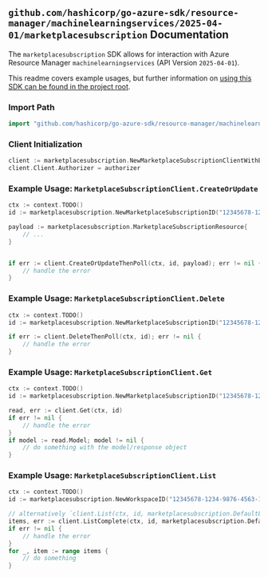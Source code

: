 
## `github.com/hashicorp/go-azure-sdk/resource-manager/machinelearningservices/2025-04-01/marketplacesubscription` Documentation

The `marketplacesubscription` SDK allows for interaction with Azure Resource Manager `machinelearningservices` (API Version `2025-04-01`).

This readme covers example usages, but further information on [using this SDK can be found in the project root](https://github.com/hashicorp/go-azure-sdk/tree/main/docs).

### Import Path

```go
import "github.com/hashicorp/go-azure-sdk/resource-manager/machinelearningservices/2025-04-01/marketplacesubscription"
```


### Client Initialization

```go
client := marketplacesubscription.NewMarketplaceSubscriptionClientWithBaseURI("https://management.azure.com")
client.Client.Authorizer = authorizer
```


### Example Usage: `MarketplaceSubscriptionClient.CreateOrUpdate`

```go
ctx := context.TODO()
id := marketplacesubscription.NewMarketplaceSubscriptionID("12345678-1234-9876-4563-123456789012", "example-resource-group", "workspaceName", "marketplaceSubscriptionName")

payload := marketplacesubscription.MarketplaceSubscriptionResource{
	// ...
}


if err := client.CreateOrUpdateThenPoll(ctx, id, payload); err != nil {
	// handle the error
}
```


### Example Usage: `MarketplaceSubscriptionClient.Delete`

```go
ctx := context.TODO()
id := marketplacesubscription.NewMarketplaceSubscriptionID("12345678-1234-9876-4563-123456789012", "example-resource-group", "workspaceName", "marketplaceSubscriptionName")

if err := client.DeleteThenPoll(ctx, id); err != nil {
	// handle the error
}
```


### Example Usage: `MarketplaceSubscriptionClient.Get`

```go
ctx := context.TODO()
id := marketplacesubscription.NewMarketplaceSubscriptionID("12345678-1234-9876-4563-123456789012", "example-resource-group", "workspaceName", "marketplaceSubscriptionName")

read, err := client.Get(ctx, id)
if err != nil {
	// handle the error
}
if model := read.Model; model != nil {
	// do something with the model/response object
}
```


### Example Usage: `MarketplaceSubscriptionClient.List`

```go
ctx := context.TODO()
id := marketplacesubscription.NewWorkspaceID("12345678-1234-9876-4563-123456789012", "example-resource-group", "workspaceName")

// alternatively `client.List(ctx, id, marketplacesubscription.DefaultListOperationOptions())` can be used to do batched pagination
items, err := client.ListComplete(ctx, id, marketplacesubscription.DefaultListOperationOptions())
if err != nil {
	// handle the error
}
for _, item := range items {
	// do something
}
```
